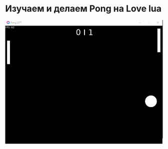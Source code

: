 # Изучаем и делаем Pong на Love lua
<img src="https://raw.githubusercontent.com/sparebola/LOVE-lua-Pong/master/Pong.png" />